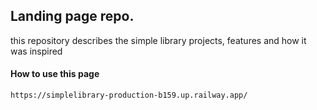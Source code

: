 ## Landing page repo.
 this repository describes the simple library projects, features and how it was inspired
 #### How to use this page
 `https://simplelibrary-production-b159.up.railway.app/`